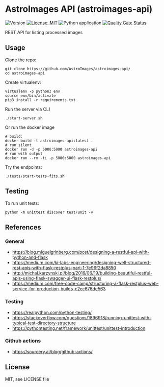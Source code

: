 AstroImages API (astroimages-api)
=================================

![Version](https://img.shields.io/badge/version-1.0.0-blue.svg?cacheSeconds=2592000)
[![License: MIT](https://img.shields.io/badge/License-MIT-yellow.svg)](#)
![Python application](https://github.com/AstroImages/astroimages-api/workflows/Astroimages-API/badge.svg?branch=master)
[![Quality Gate Status](https://sonarcloud.io/api/project_badges/measure?project=AstroImages_astroimages-api&metric=alert_status)](https://sonarcloud.io/dashboard?id=AstroImages_astroimages-api)

REST API for listing processed images


Usage
-----

Clone the repo:

    git clone https://github.com/AstroImages/astroimages-api/
    cd astroimages-api

Create virtualenv:

    virtualenv -p python3 env
    source env/bin/activate
    pip3 install -r requirements.txt

Run the server via CLI

    ./start-server.sh
    
Or run the docker image

    # build: 
    docker build -t astroimages-api:latest .
    # run silent
    docker run -d -p 5000:5000 astroimages-api
    # run with output
    docker run --rm -ti -p 5000:5000 astroimages-api

Try the endpoints:

    ./tests/start-tests-fits.sh

## Testing

To run unit tests:

    python -m unittest discover test/unit -v


## References

### General
- https://blog.miguelgrinberg.com/post/designing-a-restful-api-with-python-and-flask
- https://medium.com/ki-labs-engineering/designing-well-structured-rest-apis-with-flask-restplus-part-1-7e96f2da8850
- http://michal.karzynski.pl/blog/2016/06/19/building-beautiful-restful-apis-using-flask-swagger-ui-flask-restplus/
- https://medium.com/free-code-camp/structuring-a-flask-restplus-web-service-for-production-builds-c2ec676de563

 ### Testing
 - https://realpython.com/python-testing/
 - https://stackoverflow.com/questions/1896918/running-unittest-with-typical-test-directory-structure
 - https://pythontesting.net/framework/unittest/unittest-introduction

 ### Github actions
  - https://sourcery.ai/blog/github-actions/

License
-------

MIT, see LICENSE file


